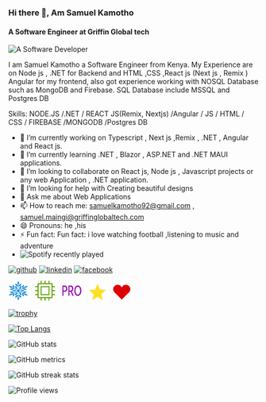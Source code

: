 

### Hi there 👋, Am Samuel Kamotho
#### A Software Engineer at Griffin Global tech
![A Software Developer](https://avatars.githubusercontent.com/u/57526446?v=4)

I am Samuel Kamotho a Software Engineer from Kenya. My Experience are on Node js , .NET for Backend  and HTML ,CSS ,React js (Next js , Remix ) Angular  for my frontend, also got experience working with NOSQL Database such as MongoDB and Firebase. SQL Database include MSSQL and Postgres DB

Skills: NODE.JS /.NET  / REACT JS(Remix, Nextjs) /Angular  / JS / HTML / CSS / FIREBASE /MONGODB /Postgres DB

- 🔭 I’m currently working on Typescript , Next js ,Remix , .NET , Angular  and React js.
- 🌱 I’m currently learning .NET , Blazor , ASP.NET and  .NET MAUI applications.
- 👯 I’m looking to collaborate on  React js, Node js , Javascript projects or any web Application , .NET application.
- 🤔 I’m looking for help with  Creating beautiful designs 
- 💬 Ask me about Web Applications 
- 📫 How to reach me: samuelkamotho92@gmail.com  , samuel.maingi@griffinglobaltech.com
- 😄 Pronouns: he ,his 
- ⚡ Fun fact:  Fun fact: i love watching football ,listening to music and adventure
- ![Spotify recently played](https://spotify-recently-played-readme.vercel.app/api?user=31g6djaddkjiketh7pmmzanc44ri&count=5)


[<img src='https://cdn.jsdelivr.net/npm/simple-icons@3.0.1/icons/github.svg' alt='github' height='40'>](https://github.com/samuelkamotho92)  [<img src='https://cdn.jsdelivr.net/npm/simple-icons@3.0.1/icons/linkedin.svg' alt='linkedin' height='40'>](https://www.linkedin.com/in/samuel-kamotho-03b04b1a0/)  [<img src='https://cdn.jsdelivr.net/npm/simple-icons@3.0.1/icons/facebook.svg' alt='facebook' height='40'>](https://www.facebook.com/samuel.kamotho.94/)  

<a href='https://archiveprogram.github.com/'><img src='https://raw.githubusercontent.com/acervenky/animated-github-badges/master/assets/acbadge.gif' width='40' height='40'></a> <a href='https://docs.github.com/en/developers'><img src='https://raw.githubusercontent.com/acervenky/animated-github-badges/master/assets/devbadge.gif' width='40' height='40'></a> <a href='https://github.com/pricing'><img src='https://raw.githubusercontent.com/acervenky/animated-github-badges/master/assets/pro.gif' width='40' height='40'></a> <a href='https://stars.github.com/'><img src='https://raw.githubusercontent.com/acervenky/animated-github-badges/master/assets/starbadge.gif' width='35' height='35'></a> <a href='https://docs.github.com/en/github/supporting-the-open-source-community-with-github-sponsors'><img src='https://raw.githubusercontent.com/acervenky/animated-github-badges/master/assets/sponsorbadge.gif' width='35' height='35'></a> 

[![trophy](https://github-profile-trophy.vercel.app/?username=samuelkamotho92)](https://github.com/ryo-ma/github-profile-trophy)

[![Top Langs](https://github-readme-stats.vercel.app/api/top-langs/?username=samuelkamotho92)](https://github.com/anuraghazra/github-readme-stats)

![GitHub stats](https://github-readme-stats.vercel.app/api?username=samuelkamotho92&show_icons=true)  

![GitHub metrics](https://metrics.lecoq.io/samuelkamotho92)  

![GitHub streak stats](https://github-readme-streak-stats.herokuapp.com/?user=samuelkamotho92)  

![Profile views](https://gpvc.arturio.dev/samuelkamotho92)  
